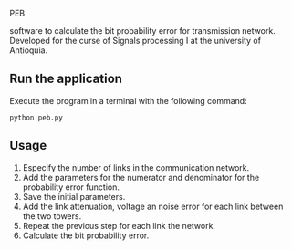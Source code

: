 PEB

software to calculate the bit probability error for transmission network. Developed for the curse of Signals processing I at the university of Antioquia.

## Run the application

Execute the program in a terminal with the following command:

```
python peb.py
```

## Usage

1. Especify the number of links in the communication network. 
2. Add the parameters for the numerator and denominator for the probability error function.
3. Save the initial parameters.
4. Add the link attenuation, voltage an noise error for each link between the two towers.
5. Repeat the previous step for each link the network.
6. Calculate the bit probability error.
